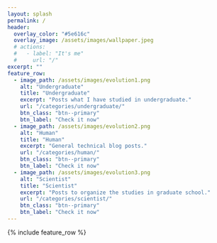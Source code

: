 ```yaml
---
layout: splash
permalink: /
header:
  overlay_color: "#5e616c"
  overlay_image: /assets/images/wallpaper.jpeg
  # actions:
  #   - label: "It's me"
  #     url: "/"
excerpt: ""
feature_row:
  - image_path: /assets/images/evolution1.png
    alt: "Undergraduate"
    title: "Undergraduate"
    excerpt: "Posts what I have studied in undergraduate."
    url: "/categories/undergraduate/"
    btn_class: "btn--primary"
    btn_label: "Check it now"
  - image_path: /assets/images/evolution2.png
    alt: "Human"
    title: "Human"
    excerpt: "General technical blog posts."
    url: "/categories/human/"
    btn_class: "btn--primary"
    btn_label: "Check it now"
  - image_path: /assets/images/evolution3.png
    alt: "Scientist"
    title: "Scientist"
    excerpt: "Posts to organize the studies in graduate school."
    url: "/categories/scientist/"
    btn_class: "btn--primary"
    btn_label: "Check it now"
---
```


{% include feature_row %}